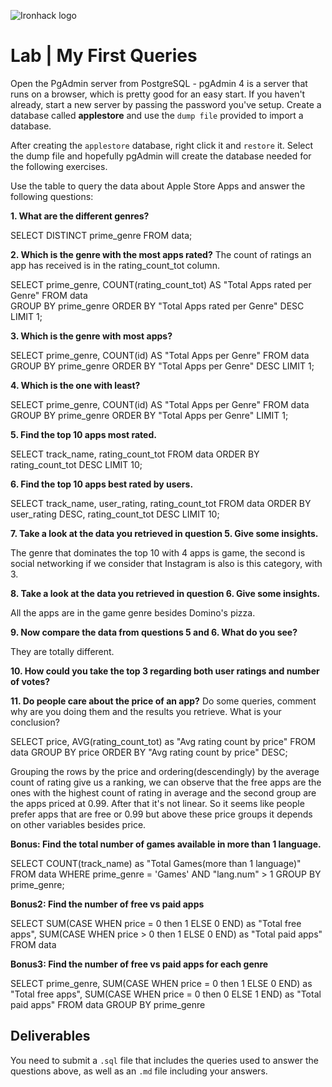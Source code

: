 ![Ironhack logo](https://i.imgur.com/1QgrNNw.png)

# Lab | My First Queries

Open the PgAdmin server from PostgreSQL - pgAdmin 4 is a server that runs on a browser, which is pretty good for an easy start. If you haven't already,
start a new server by passing the password you've setup. Create a database called **applestore** and use the `dump file` provided to import a database. 

After creating the `applestore` database, right click it and `restore` it. Select the dump file and hopefully pgAdmin will create the database needed for 
the following exercises.

Use the table to query the data about Apple Store Apps and answer the following questions: 

**1. What are the different genres?**

SELECT DISTINCT prime_genre FROM data;

**2. Which is the genre with the most apps rated?**
The count of ratings an app has received is in the rating_count_tot column.

SELECT prime_genre,
		COUNT(rating_count_tot) AS "Total Apps rated per Genre"
	FROM data	
	GROUP BY prime_genre 
	ORDER BY "Total Apps rated per Genre" DESC
	LIMIT 1;

**3. Which is the genre with most apps?**

SELECT prime_genre,
		COUNT(id) AS "Total Apps per Genre"
	FROM data
	GROUP BY prime_genre
	ORDER BY "Total Apps per Genre" DESC
	LIMIT 1;

**4. Which is the one with least?**

SELECT prime_genre,
		COUNT(id) AS "Total Apps per Genre"
	FROM data
	GROUP BY prime_genre
	ORDER BY "Total Apps per Genre"
	LIMIT 1;

**5. Find the top 10 apps most rated.**

SELECT track_name,
		rating_count_tot
	FROM data
	ORDER BY rating_count_tot DESC
	LIMIT 10;

**6. Find the top 10 apps best rated by users.**

SELECT track_name,
		user_rating,
		rating_count_tot
	FROM data
	ORDER BY user_rating DESC, rating_count_tot DESC
	LIMIT 10;

**7. Take a look at the data you retrieved in question 5. Give some insights.**

The genre that dominates the top 10 with 4 apps is game, the second is social networking 
if we consider that Instagram is also is this category, with 3.

**8. Take a look at the data you retrieved in question 6. Give some insights.**

All the apps are in the game genre besides Domino's pizza.

**9. Now compare the data from questions 5 and 6. What do you see?**

They are totally different.

**10. How could you take the top 3 regarding both user ratings and number of votes?**

**11. Do people care about the price of an app?** Do some queries, comment why are you doing them and the results you retrieve. What is your conclusion?

SELECT price,
		AVG(rating_count_tot) as "Avg rating count by price"
	FROM data
	GROUP BY price
	ORDER BY "Avg rating count by price" DESC;

Grouping the rows by the price and ordering(descendingly) by the average count of rating give us a ranking, we can observe that the free apps are the ones 
with the highest count of rating in average and the second group are the apps priced at 0.99. After that it's not linear. So it seems like people prefer 
apps that are free or 0.99 but above these price groups it depends on other variables besides price.

**Bonus: Find the total number of games available in more than 1 language.**

SELECT COUNT(track_name) as "Total Games(more than 1 language)"
	FROM data
	WHERE prime_genre = 'Games' AND "lang.num" > 1
	GROUP BY prime_genre;

**Bonus2: Find the number of free vs paid apps**

SELECT SUM(CASE WHEN price = 0 then 1 ELSE 0 END) as "Total free apps",
		SUM(CASE WHEN price > 0 then 1 ELSE 0 END) as "Total paid apps"
	FROM data

**Bonus3: Find the number of free vs paid apps for each genre**

SELECT prime_genre,
		SUM(CASE WHEN price = 0 then 1 ELSE 0 END) as "Total free apps",
		SUM(CASE WHEN price = 0 then 0 ELSE 1 END) as "Total paid apps"
	FROM data
	GROUP BY prime_genre

## Deliverables 
You need to submit a `.sql` file that includes the queries used to answer the questions above, as well as an `.md` file including your answers. 
